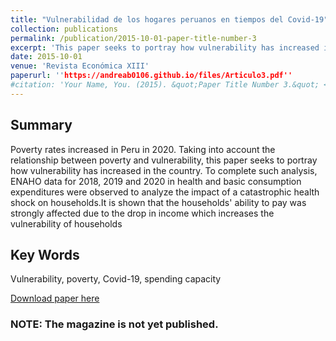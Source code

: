 ```yaml
---
title: "Vulnerabilidad de los hogares peruanos en tiempos del Covid-19"
collection: publications
permalink: /publication/2015-10-01-paper-title-number-3
excerpt: 'This paper seeks to portray how vulnerability has increased in the country. To complete such analysis, ENAHO data for 2018, 2019 and 2020 in health and basic consumption expenditures were observed to analyze the impact of a catastrophic health shock on households'
date: 2015-10-01
venue: 'Revista Económica XIII'
paperurl: ''https://andreab0106.github.io/files/Articulo3.pdf''
#citation: 'Your Name, You. (2015). &quot;Paper Title Number 3.&quot; <i>Journal 1</i>. 1(3).'
---
```

## Summary 

Poverty rates increased in Peru in 2020. Taking into account the relationship between poverty and vulnerability, this paper seeks to portray how vulnerability has increased in the country. To complete such analysis, ENAHO data for 2018, 2019 and 2020 in health and basic consumption expenditures were observed to analyze the impact of a catastrophic health shock on households.It is shown that the households' ability to pay was strongly affected due to the drop in income which increases the vulnerability of households

## Key Words 
Vulnerability, poverty, Covid-19, spending capacity

[Download paper here]('https://andreab0106.github.io/files/Articulo3.pdf')

### NOTE: The magazine is not yet published.